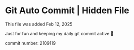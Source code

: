 # Git Auto Commit | Hidden File

This file was added Feb 12, 2025

Just for fun and keeping my daily git commit active 🤪

commit number: 2109119
